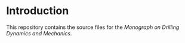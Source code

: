 # Introduction
This repository contains the source files for the _Monograph on Drilling Dynamics and Mechanics_.
